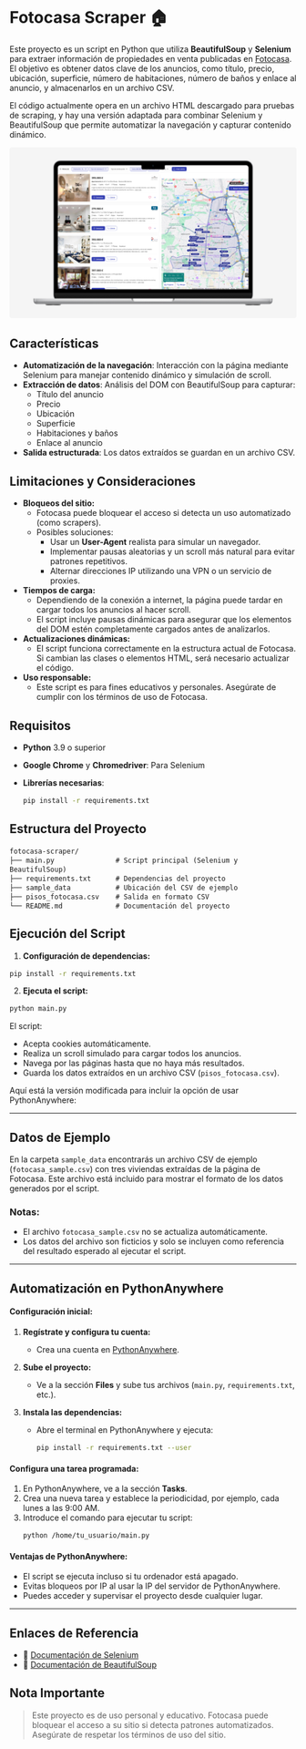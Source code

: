 # Fotocasa Scraper 🏠

Este proyecto es un script en Python que utiliza **BeautifulSoup** y **Selenium** para extraer información de propiedades en venta publicadas en [Fotocasa](https://www.fotocasa.es/). El objetivo es obtener datos clave de los anuncios, como título, precio, ubicación, superficie, número de habitaciones, número de baños y enlace al anuncio, y almacenarlos en un archivo CSV.

El código actualmente opera en un archivo HTML descargado para pruebas de scraping, y hay una versión adaptada para combinar Selenium y BeautifulSoup que permite automatizar la navegación y capturar contenido dinámico.

![Web Fotocasa](img/fotocasa-web-macbook.jpg)

## Características

- **Automatización de la navegación**: Interacción con la página mediante Selenium para manejar contenido dinámico y simulación de scroll.
- **Extracción de datos**: Análisis del DOM con BeautifulSoup para capturar:
   - Título del anuncio
   - Precio
   - Ubicación
   - Superficie
   - Habitaciones y baños
   - Enlace al anuncio
- **Salida estructurada**: Los datos extraídos se guardan en un archivo CSV.

## Limitaciones y Consideraciones

- **Bloqueos del sitio:**
   - Fotocasa puede bloquear el acceso si detecta un uso automatizado (como scrapers).
   - Posibles soluciones:
      - Usar un **User-Agent** realista para simular un navegador.
      - Implementar pausas aleatorias y un scroll más natural para evitar patrones repetitivos.
      - Alternar direcciones IP utilizando una VPN o un servicio de proxies.
- **Tiempos de carga:**
   - Dependiendo de la conexión a internet, la página puede tardar en cargar todos los anuncios al hacer scroll.
   - El script incluye pausas dinámicas para asegurar que los elementos del DOM estén completamente cargados antes de analizarlos.
- **Actualizaciones dinámicas:**
   - El script funciona correctamente en la estructura actual de Fotocasa. Si cambian las clases o elementos HTML, será necesario actualizar el código.
- **Uso responsable:**
   - Este script es para fines educativos y personales. Asegúrate de cumplir con los términos de uso de Fotocasa.

## Requisitos

- **Python** 3.9 o superior
- **Google Chrome** y **Chromedriver**: Para Selenium
- **Librerías necesarias**:

  ```bash
  pip install -r requirements.txt
  ```

## Estructura del Proyecto

```plaintext
fotocasa-scraper/
├── main.py               # Script principal (Selenium y BeautifulSoup)
├── requirements.txt      # Dependencias del proyecto
├── sample_data           # Ubicación del CSV de ejemplo
├── pisos_fotocasa.csv    # Salida en formato CSV
└── README.md             # Documentación del proyecto
```

## Ejecución del Script

1. **Configuración de dependencias:**

```bash
pip install -r requirements.txt
```

2. **Ejecuta el script:**

```bash
python main.py
```

El script:
- Acepta cookies automáticamente.
- Realiza un scroll simulado para cargar todos los anuncios.
- Navega por las páginas hasta que no haya más resultados.
- Guarda los datos extraídos en un archivo CSV (`pisos_fotocasa.csv`).

Aquí está la versión modificada para incluir la opción de usar PythonAnywhere:

---

## Datos de Ejemplo

En la carpeta `sample_data` encontrarás un archivo CSV de ejemplo (`fotocasa_sample.csv`) con tres viviendas extraídas de la página de Fotocasa. Este archivo está incluido para mostrar el formato de los datos generados por el script.

### Notas:
- El archivo `fotocasa_sample.csv` no se actualiza automáticamente.
- Los datos del archivo son ficticios y solo se incluyen como referencia del resultado esperado al ejecutar el script.

---

## Automatización en PythonAnywhere

#### **Configuración inicial:**

1. **Regístrate y configura tu cuenta:**
   - Crea una cuenta en [PythonAnywhere](https://www.pythonanywhere.com).

2. **Sube el proyecto:**
   - Ve a la sección **Files** y sube tus archivos (`main.py`, `requirements.txt`, etc.).

3. **Instala las dependencias:**
   - Abre el terminal en PythonAnywhere y ejecuta:
     ```bash
     pip install -r requirements.txt --user
     ```

#### **Configura una tarea programada:**

1. En PythonAnywhere, ve a la sección **Tasks**.
2. Crea una nueva tarea y establece la periodicidad, por ejemplo, cada lunes a las 9:00 AM.
3. Introduce el comando para ejecutar tu script:
   ```bash
   python /home/tu_usuario/main.py
   ```

#### **Ventajas de PythonAnywhere:**
- El script se ejecuta incluso si tu ordenador está apagado.
- Evitas bloqueos por IP al usar la IP del servidor de PythonAnywhere.
- Puedes acceder y supervisar el proyecto desde cualquier lugar.

---

## **Enlaces de Referencia**

- 🔗 [Documentación de Selenium](https://www.selenium.dev/documentation/)
- 🔗 [Documentación de BeautifulSoup](https://www.crummy.com/software/BeautifulSoup/bs4/doc/)

## Nota Importante

> Este proyecto es de uso personal y educativo. Fotocasa puede bloquear el acceso a su sitio si detecta patrones automatizados. Asegúrate de respetar los términos de uso del sitio.
